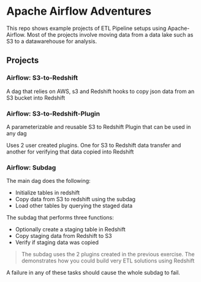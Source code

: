 # Apache Airflow Adventures

This repo shows example projects of ETL Pipeline setups using Apache-Airflow. Most of the projects involve moving data from a data lake such as S3 to a datawarehouse for analysis.

## Projects

### Airflow: S3-to-Redshift

A dag that relies on AWS, s3 and Redshift hooks to copy json data from an S3 bucket into Redshift

### Airflow: S3-to-Redshift-Plugin

A parameterizable and reusable S3 to Redshift Plugin that can be used in any dag

Uses 2 user created plugins. One for S3 to Redshift data transfer and another for verifying that data copied into Redshift

### Airflow: Subdag

The main dag does the following:

* Initialize tables in redshift
* Copy data from S3 to redshift using the subdag
* Load other tables by querying the staged data

The subdag that performs three functions:

* Optionally create a staging table in Redshift
* Copy staging data from Redshift to S3
* Verify if staging data was copied

> The subdag uses the 2 plugins created in the previous exercise. The demonstrates how you could build very ETL solutions using Redshift

A failure in any of these tasks should cause the whole subdag to fail.
